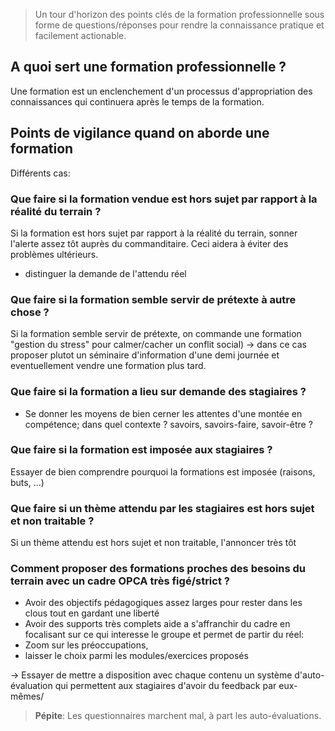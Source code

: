 <!--

---
title: FAQ formation professionnelle
description: Un tour d'horizon des points clés de la formation professionnelle sous forme de questions/réponses pour rendre la connaissance pratique et facilement actionable.
image_url: 
---

-->

> Un tour d'horizon des points clés de la formation professionnelle sous forme de questions/réponses pour rendre la connaissance pratique et facilement actionable.


## A quoi sert une formation professionnelle ?

Une formation est un enclenchement d'un processus d'appropriation des connaissances qui continuera après le temps de la formation.


## Points de vigilance quand on aborde une formation

Différents cas:

### Que faire si la formation vendue est hors sujet par rapport à la réalité du terrain ?

Si la formation est hors sujet par rapport à la réalité du terrain, sonner l'alerte assez tôt auprès du commanditaire. Ceci aidera à éviter des problèmes ultérieurs.

- distinguer la demande de l'attendu réel

### Que faire si la formation semble servir de prétexte à autre chose ?

Si la formation semble servir de prétexte, on commande une formation "gestion du stress" pour calmer/cacher un conflit social) -> dans ce cas proposer plutot un séminaire d'information d'une demi journée et eventuellement vendre une formation plus tard. 

### Que faire si la formation a lieu sur demande des stagiaires ?
- Se donner les moyens de bien cerner les attentes d'une montée en compétence; dans quel contexte ? savoirs, savoirs-faire, savoir-être ?

### Que faire si la formation est imposée aux stagiaires ?
Essayer de bien comprendre pourquoi la formations est imposée (raisons, buts, ...)

### Que faire si un thème attendu par les stagiaires est hors sujet et non traitable ?

Si un thème attendu est hors sujet et non traitable, l'annoncer très tôt


### Comment proposer des formations proches des besoins du terrain avec un cadre OPCA très figé/strict ?

- Avoir des objectifs pédagogiques assez larges pour rester dans les clous tout en gardant une liberté 
- Avoir des supports très complets aide a s'affranchir du cadre en focalisant sur ce qui interesse le groupe et permet de partir du réel: 
 - Zoom sur les préoccupations, 
 - laisser le choix parmi les modules/exercices proposés

-> Essayer de mettre a disposition avec chaque contenu un système d'auto-évaluation qui permettent aux stagiaires d'avoir du feedback par eux-mêmes/ 


> **Pépite**: Les questionnaires marchent mal, à part les auto-évaluations.
